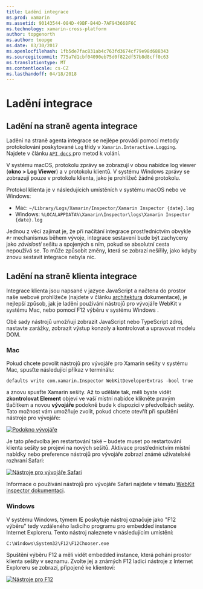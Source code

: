 ```yaml
---
title: Ladění integrace
ms.prod: xamarin
ms.assetid: 90143544-084D-49BF-B44D-7AF943668F6C
ms.technology: xamarin-cross-platform
author: topgenorth
ms.author: toopge
ms.date: 03/30/2017
ms.openlocfilehash: 1fb5de7fac831ab4c763fd3674cf79e98d688343
ms.sourcegitcommit: 775a7d1cbf04090eb75d0f822df57b8d8cff0c63
ms.translationtype: MT
ms.contentlocale: cs-CZ
ms.lasthandoff: 04/18/2018
---
```

# <a name="debugging-integrations"></a>Ladění integrace

## <a name="debugging-agent-side-integrations"></a>Ladění na straně agenta integrace

Ladění na straně agenta integrace se nejlépe provádí pomocí metody protokolování poskytované `Log` třídy v `Xamarin.Interactive.Logging`. Najdete v článku [ `API docs` ](https://developer.xamarin.com/api/type/Xamarin.Interactive.Logging.Log/) pro metod k volání.

V systému macOS, protokolu zprávy se zobrazují v obou nabídce log viewer (**okno > Log Viewer**) a v protokolu klientů. V systému Windows zprávy se zobrazují pouze v protokolu klienta, jako je prohlížeč žádné protokolu.

Protokol klienta je v následujících umístěních v systému macOS nebo ve Windows:

- Mac: `~/Library/Logs/Xamarin/Inspector/Xamarin Inspector {date}.log`
- Windows: `%LOCALAPPDATA%\Xamarin\Inspector\logs\Xamarin Inspector {date}.log`

Jednou z věcí zajímat je, že při načítání integrace prostřednictvím obvykle `#r` mechanismus během vývoje, integrace sestavení bude být zachyceny jako _závislostí_ sešitu a spojených s ním, pokud se absolutní cesta nepoužívá se. To může způsobit změny, která se zobrazí nešířily, jako kdyby znovu sestavit integrace nebyla nic.

## <a name="debugging-client-side-integrations"></a>Ladění na straně klienta integrace

Integrace klienta jsou napsané v jazyce JavaScript a načtena do prostor naše webové prohlížeče (najdete v článku [architektura](~/tools/workbooks/sdk/architecture.md) dokumentace), je nejlepší způsob, jak je ladění používání nástrojů pro vývojáře WebKit v systému Mac, nebo pomocí F12 výběru v systému Windows .

Obě sady nástrojů umožňují zobrazit JavaScript nebo TypeScript zdroj, nastavte zarážky, zobrazit výstup konzoly a kontrolovat a upravovat modelu DOM.

### <a name="mac"></a>Mac

Pokud chcete povolit nástrojů pro vývojáře pro Xamarin sešity v systému Mac, spusťte následující příkaz v terminálu:

```shell
defaults write com.xamarin.Inspector WebKitDeveloperExtras -bool true
```

a znovu spusťte Xamarin sešity. Až to uděláte tak, měli byste vidět **zkontrolovat Element** objeví ve vaší místní nabídce klikněte pravým tlačítkem a novou **vývojáře** podokně bude k dispozici v předvolbách sešity. Tato možnost vám umožňuje zvolit, pokud chcete otevřít při spuštění nástroje pro vývojáře:

[![Podokno vývojáře](debugging-images/developer-pane-small.png)](debugging-images/developer-pane.png#lightbox)

Je tato předvolba jen restartování také – budete muset po restartování klienta sešity se projeví na nových sešitů. Aktivace prostřednictvím místní nabídky nebo preference nástrojů pro vývojáře zobrazí známé uživatelské rozhraní Safari:

[![Nástroje pro vývojáře Safari](debugging-images/mac-dev-tools.png)](debugging-images/mac-dev-tools.png#lightbox)

Informace o používání nástrojů pro vývojáře Safari najdete v tématu [WebKit inspector dokumentaci][webkit-docs].

### <a name="windows"></a>Windows

V systému Windows, týmem IE poskytuje nástroj označuje jako "F12 výběru" tedy vzdáleného ladicího programu pro embedded instance Internet Exploreru. Tento nástroj naleznete v následujícím umístění:

```shell
C:\Windows\System32\F12\F12Chooser.exe
```

Spuštění výběru F12 a měli vidět embedded instance, která pohání prostor klienta sešity v seznamu. Zvolte jej a známých F12 ladicí nástroje z Internet Exploreru se zobrazí, připojené ke klientovi:

[![Nástroje pro F12](debugging-images/windows-dev-tools.png)](debugging-images/windows-dev-tools.png#lightbox)

[webkit-docs]: https://trac.webkit.org/wiki/WebInspector